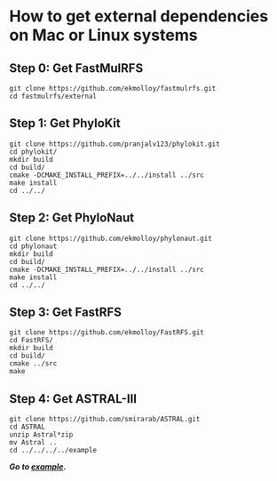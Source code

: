 How to get external dependencies on Mac or Linux systems
========================================================

Step 0: Get FastMulRFS
----------------------
```
git clone https://github.com/ekmolloy/fastmulrfs.git
cd fastmulrfs/external
```

Step 1: Get PhyloKit
--------------------
```
git clone https://github.com/pranjalv123/phylokit.git
cd phylokit/
mkdir build
cd build/
cmake -DCMAKE_INSTALL_PREFIX=../../install ../src
make install
cd ../../
```

Step 2: Get PhyloNaut
---------------------
```
git clone https://github.com/ekmolloy/phylonaut.git
cd phylonaut
mkdir build
cd build/
cmake -DCMAKE_INSTALL_PREFIX=../../install ../src
make install
cd ../../
```

Step 3: Get FastRFS
---------------------
```
git clone https://github.com/ekmolloy/FastRFS.git
cd FastRFS/
mkdir build
cd build/
cmake ../src
make
```

Step 4: Get ASTRAL-III
----------------------
```
git clone https://github.com/smirarab/ASTRAL.git
cd ASTRAL
unzip Astral*zip
mv Astral ..
cd ../../../../example
```

***Go to [example](../example/README.md).***
